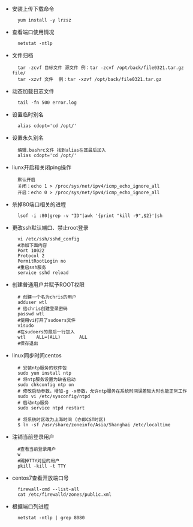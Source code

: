 * 安装上传下载命令

 		yum install -y lrzsz 

* 查看端口使用情况

		netstat -ntlp

* 文件归档

		tar -zcvf 目标文件 源文件 例：tar -zcvf /opt/back/file0321.tar.gz  file/
		tar -xzvf 文件  例：tar -xzvf /opt/back/file0321.tar.gz

* 动态加载日志文件

		tail -fn 500 error.log

* 设置临时别名
	
		alias cdopt='cd /opt/'

* 设置永久别名
	
		编辑.bashrc文件 找到alias在其最后加入
		alias cdopt='cd /opt/'

* liunx开启和关闭ping操作
	
		默认开启
		关闭：echo 1 > /proc/sys/net/ipv4/icmp_echo_ignore_all
		开启：echo 0 > /proc/sys/net/ipv4/icmp_echo_ignore_all

* 杀掉80端口相关的进程
	
		lsof -i :80|grep -v "ID"|awk '{print "kill -9",$2}'|sh

* 更改ssh默认端口、禁止root登录
	
		vi /etc/ssh/sshd_config
		#添加下面内容
		Port 10022
		Protocol 2
		PermitRootLogin no
		#重启ssh服务
		service sshd reload

* 创建普通用户并赋予ROOT权限
		
		# 创建一个名为chris的用户
		adduser wtl
		# 给chris创建登录密码
		passwd wtl
		#使用vi打开了sudoers文件
		visudo
		#在sudoers的最后一行加入
		wtl    ALL=(ALL)       ALL
		#保存退出

* linux同步时间centos
	
		# 安装ntp服务的软件包
		sudo yum install ntp
		# 将ntp服务设置为缺省启动
		sudo chkconfig ntp on
		# 修改启动参数，增加-g -x参数，允许ntp服务在系统时间误差较大时也能正常工作
		sudo vi /etc/sysconfig/ntpd
		# 启动ntp服务
		sudo service ntpd restart
		
		# 将系统时区改为上海时间 (亦即CST时区)
		$ ln -sf /usr/share/zoneinfo/Asia/Shanghai /etc/localtime

* 注销当前登录用户

		#查看当前登录用户
		w
		#踢掉TTY对应的用户
		pkill -kill -t TTY
		
* centos7查看开放端口号
	
		firewall-cmd --list-all
		cat /etc/firewalld/zones/public.xml

* 根据端口列进程

		netstat -ntlp | grep 8080